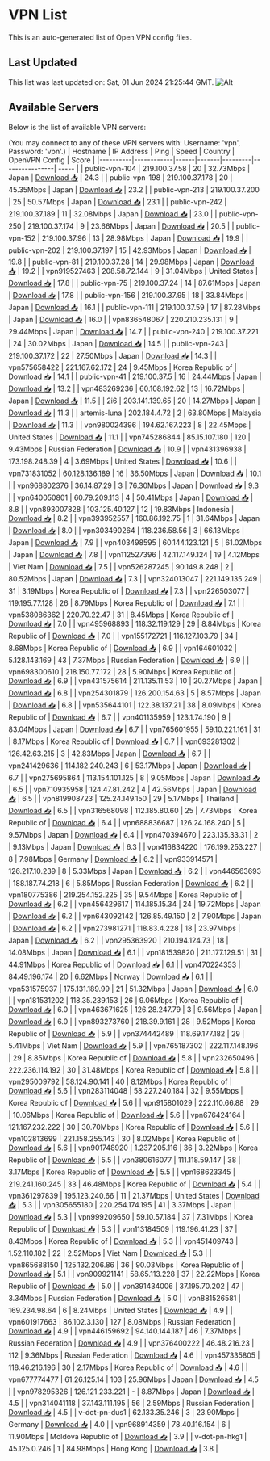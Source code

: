 # VPN List

This is an auto-generated list of Open VPN config files.

## Last Updated

This list was last updated on: Sat, 01 Jun 2024 21:25:44 GMT.
![Alt](https://repobeats.axiom.co/api/embed/186b98318ef1479477931607c1ad7d823f12451f.svg "Repobeats analytics image")

## Available Servers

Below is the list of available VPN servers:

(You may connect to any of these VPN servers with: Username: 'vpn', Password: 'vpn'.)
| Hostname | IP Address | Ping | Speed | Country | OpenVPN Config | Score |
|----------|------------|------|-------|---------|----------------| ----- |
| public-vpn-104 | 219.100.37.58 | 20 | 32.73Mbps | Japan | [Download 📥](./configs/server_0_JP.ovpn) | 24.3 |
| public-vpn-198 | 219.100.37.178 | 20 | 45.35Mbps | Japan | [Download 📥](./configs/server_1_JP.ovpn) | 23.2 |
| public-vpn-213 | 219.100.37.200 | 25 | 50.57Mbps | Japan | [Download 📥](./configs/server_2_JP.ovpn) | 23.1 |
| public-vpn-242 | 219.100.37.189 | 11 | 32.08Mbps | Japan | [Download 📥](./configs/server_3_JP.ovpn) | 23.0 |
| public-vpn-250 | 219.100.37.174 | 9 | 23.66Mbps | Japan | [Download 📥](./configs/server_4_JP.ovpn) | 20.5 |
| public-vpn-152 | 219.100.37.96 | 13 | 28.98Mbps | Japan | [Download 📥](./configs/server_5_JP.ovpn) | 19.9 |
| public-vpn-202 | 219.100.37.197 | 15 | 42.93Mbps | Japan | [Download 📥](./configs/server_6_JP.ovpn) | 19.8 |
| public-vpn-81 | 219.100.37.28 | 14 | 29.98Mbps | Japan | [Download 📥](./configs/server_7_JP.ovpn) | 19.2 |
| vpn919527463 | 208.58.72.144 | 9 | 31.04Mbps | United States | [Download 📥](./configs/server_8_US.ovpn) | 17.8 |
| public-vpn-75 | 219.100.37.24 | 14 | 87.61Mbps | Japan | [Download 📥](./configs/server_9_JP.ovpn) | 17.8 |
| public-vpn-156 | 219.100.37.95 | 18 | 33.84Mbps | Japan | [Download 📥](./configs/server_10_JP.ovpn) | 16.1 |
| public-vpn-111 | 219.100.37.59 | 17 | 87.28Mbps | Japan | [Download 📥](./configs/server_11_JP.ovpn) | 16.0 |
| vpn836548067 | 220.210.235.131 | 9 | 29.44Mbps | Japan | [Download 📥](./configs/server_12_JP.ovpn) | 14.7 |
| public-vpn-240 | 219.100.37.221 | 24 | 30.02Mbps | Japan | [Download 📥](./configs/server_13_JP.ovpn) | 14.5 |
| public-vpn-243 | 219.100.37.172 | 22 | 27.50Mbps | Japan | [Download 📥](./configs/server_14_JP.ovpn) | 14.3 |
| vpn575658422 | 221.167.62.172 | 24 | 9.45Mbps | Korea Republic of | [Download 📥](./configs/server_15_KR.ovpn) | 14.1 |
| public-vpn-41 | 219.100.37.5 | 16 | 24.44Mbps | Japan | [Download 📥](./configs/server_16_JP.ovpn) | 13.2 |
| vpn483269236 | 60.108.192.62 | 13 | 16.72Mbps | Japan | [Download 📥](./configs/server_17_JP.ovpn) | 11.5 |
| 2i6 | 203.141.139.65 | 20 | 14.27Mbps | Japan | [Download 📥](./configs/server_18_JP.ovpn) | 11.3 |
| artemis-luna | 202.184.4.72 | 2 | 63.80Mbps | Malaysia | [Download 📥](./configs/server_19_MY.ovpn) | 11.3 |
| vpn980024396 | 194.62.167.223 | 8 | 22.45Mbps | United States | [Download 📥](./configs/server_20_US.ovpn) | 11.1 |
| vpn745286844 | 85.15.107.180 | 120 | 9.43Mbps | Russian Federation | [Download 📥](./configs/server_21_RU.ovpn) | 10.9 |
| vpn431396938 | 173.198.248.39 | 4 | 3.69Mbps | United States | [Download 📥](./configs/server_22_US.ovpn) | 10.6 |
| vpn731831052 | 60.128.136.189 | 16 | 36.50Mbps | Japan | [Download 📥](./configs/server_23_JP.ovpn) | 10.1 |
| vpn968802376 | 36.14.87.29 | 3 | 76.30Mbps | Japan | [Download 📥](./configs/server_24_JP.ovpn) | 9.3 |
| vpn640050801 | 60.79.209.113 | 4 | 50.41Mbps | Japan | [Download 📥](./configs/server_25_JP.ovpn) | 8.8 |
| vpn893007828 | 103.125.40.127 | 12 | 19.83Mbps | Indonesia | [Download 📥](./configs/server_26_ID.ovpn) | 8.2 |
| vpn393952557 | 160.86.192.75 | 1 | 31.64Mbps | Japan | [Download 📥](./configs/server_27_JP.ovpn) | 8.0 |
| vpn303490264 | 118.236.58.56 | 3 | 66.13Mbps | Japan | [Download 📥](./configs/server_28_JP.ovpn) | 7.9 |
| vpn403498595 | 60.144.123.121 | 5 | 61.02Mbps | Japan | [Download 📥](./configs/server_29_JP.ovpn) | 7.8 |
| vpn112527396 | 42.117.149.124 | 19 | 4.12Mbps | Viet Nam | [Download 📥](./configs/server_30_VN.ovpn) | 7.5 |
| vpn526287245 | 90.149.8.248 | 2 | 80.52Mbps | Japan | [Download 📥](./configs/server_31_JP.ovpn) | 7.3 |
| vpn324013047 | 221.149.135.249 | 31 | 3.19Mbps | Korea Republic of | [Download 📥](./configs/server_32_KR.ovpn) | 7.3 |
| vpn226503077 | 119.195.77.128 | 26 | 8.79Mbps | Korea Republic of | [Download 📥](./configs/server_33_KR.ovpn) | 7.1 |
| vpn538086362 | 220.70.22.47 | 31 | 8.45Mbps | Korea Republic of | [Download 📥](./configs/server_34_KR.ovpn) | 7.0 |
| vpn495968893 | 118.32.119.129 | 29 | 8.84Mbps | Korea Republic of | [Download 📥](./configs/server_35_KR.ovpn) | 7.0 |
| vpn155172721 | 116.127.103.79 | 34 | 8.68Mbps | Korea Republic of | [Download 📥](./configs/server_36_KR.ovpn) | 6.9 |
| vpn164601032 | 5.128.143.169 | 43 | 7.37Mbps | Russian Federation | [Download 📥](./configs/server_37_RU.ovpn) | 6.9 |
| vpn698300610 | 218.150.77.172 | 28 | 5.90Mbps | Korea Republic of | [Download 📥](./configs/server_38_KR.ovpn) | 6.9 |
| vpn431575614 | 211.135.11.53 | 10 | 20.27Mbps | Japan | [Download 📥](./configs/server_39_JP.ovpn) | 6.8 |
| vpn254301879 | 126.200.154.63 | 5 | 8.57Mbps | Japan | [Download 📥](./configs/server_40_JP.ovpn) | 6.8 |
| vpn535644101 | 122.38.137.21 | 38 | 8.09Mbps | Korea Republic of | [Download 📥](./configs/server_41_KR.ovpn) | 6.7 |
| vpn401135959 | 123.1.74.190 | 9 | 83.04Mbps | Japan | [Download 📥](./configs/server_42_JP.ovpn) | 6.7 |
| vpn765601955 | 59.10.221.161 | 31 | 8.17Mbps | Korea Republic of | [Download 📥](./configs/server_43_KR.ovpn) | 6.7 |
| vpn693281302 | 126.42.63.215 | 3 | 42.83Mbps | Japan | [Download 📥](./configs/server_44_JP.ovpn) | 6.7 |
| vpn241429636 | 114.182.240.243 | 6 | 53.17Mbps | Japan | [Download 📥](./configs/server_45_JP.ovpn) | 6.7 |
| vpn275695864 | 113.154.101.125 | 8 | 9.05Mbps | Japan | [Download 📥](./configs/server_46_JP.ovpn) | 6.5 |
| vpn710935958 | 124.47.81.242 | 4 | 42.56Mbps | Japan | [Download 📥](./configs/server_47_JP.ovpn) | 6.5 |
| vpn819908723 | 125.24.149.150 | 29 | 5.17Mbps | Thailand | [Download 📥](./configs/server_48_TH.ovpn) | 6.5 |
| vpn316568098 | 112.185.80.60 | 25 | 7.73Mbps | Korea Republic of | [Download 📥](./configs/server_49_KR.ovpn) | 6.4 |
| vpn688836687 | 126.24.168.240 | 5 | 9.57Mbps | Japan | [Download 📥](./configs/server_50_JP.ovpn) | 6.4 |
| vpn470394670 | 223.135.33.31 | 2 | 9.13Mbps | Japan | [Download 📥](./configs/server_51_JP.ovpn) | 6.3 |
| vpn416834220 | 176.199.253.227 | 8 | 7.98Mbps | Germany | [Download 📥](./configs/server_52_DE.ovpn) | 6.2 |
| vpn933914571 | 126.217.10.239 | 8 | 5.33Mbps | Japan | [Download 📥](./configs/server_53_JP.ovpn) | 6.2 |
| vpn446563693 | 188.187.74.218 | 6 | 5.85Mbps | Russian Federation | [Download 📥](./configs/server_54_RU.ovpn) | 6.2 |
| vpn180775386 | 219.254.152.225 | 35 | 9.54Mbps | Korea Republic of | [Download 📥](./configs/server_55_KR.ovpn) | 6.2 |
| vpn456429617 | 114.185.15.34 | 24 | 19.72Mbps | Japan | [Download 📥](./configs/server_56_JP.ovpn) | 6.2 |
| vpn643092142 | 126.85.49.150 | 2 | 7.90Mbps | Japan | [Download 📥](./configs/server_57_JP.ovpn) | 6.2 |
| vpn273981271 | 118.83.4.228 | 18 | 23.97Mbps | Japan | [Download 📥](./configs/server_58_JP.ovpn) | 6.2 |
| vpn295363920 | 210.194.124.73 | 18 | 14.08Mbps | Japan | [Download 📥](./configs/server_59_JP.ovpn) | 6.1 |
| vpn181539820 | 211.177.129.51 | 31 | 44.91Mbps | Korea Republic of | [Download 📥](./configs/server_60_KR.ovpn) | 6.1 |
| vpn470224353 | 84.49.196.174 | 20 | 6.62Mbps | Norway | [Download 📥](./configs/server_61_NO.ovpn) | 6.1 |
| vpn531575937 | 175.131.189.99 | 21 | 51.32Mbps | Japan | [Download 📥](./configs/server_62_JP.ovpn) | 6.0 |
| vpn181531202 | 118.35.239.153 | 26 | 9.06Mbps | Korea Republic of | [Download 📥](./configs/server_63_KR.ovpn) | 6.0 |
| vpn463671625 | 126.28.247.79 | 3 | 9.56Mbps | Japan | [Download 📥](./configs/server_64_JP.ovpn) | 6.0 |
| vpn893273760 | 218.39.9.161 | 28 | 9.52Mbps | Korea Republic of | [Download 📥](./configs/server_65_KR.ovpn) | 5.9 |
| vpn374442489 | 118.69.177.182 | 29 | 5.41Mbps | Viet Nam | [Download 📥](./configs/server_66_VN.ovpn) | 5.9 |
| vpn765187302 | 222.117.148.196 | 29 | 8.85Mbps | Korea Republic of | [Download 📥](./configs/server_67_KR.ovpn) | 5.8 |
| vpn232650496 | 222.236.114.192 | 30 | 31.48Mbps | Korea Republic of | [Download 📥](./configs/server_68_KR.ovpn) | 5.8 |
| vpn295009792 | 58.124.90.141 | 40 | 8.12Mbps | Korea Republic of | [Download 📥](./configs/server_69_KR.ovpn) | 5.6 |
| vpn283114048 | 58.227.240.184 | 32 | 9.55Mbps | Korea Republic of | [Download 📥](./configs/server_70_KR.ovpn) | 5.6 |
| vpn915801029 | 222.110.66.88 | 29 | 10.06Mbps | Korea Republic of | [Download 📥](./configs/server_71_KR.ovpn) | 5.6 |
| vpn676424164 | 121.167.232.222 | 30 | 30.70Mbps | Korea Republic of | [Download 📥](./configs/server_72_KR.ovpn) | 5.6 |
| vpn102813699 | 221.158.255.143 | 30 | 8.02Mbps | Korea Republic of | [Download 📥](./configs/server_73_KR.ovpn) | 5.6 |
| vpn901748920 | 1.237.205.116 | 36 | 3.22Mbps | Korea Republic of | [Download 📥](./configs/server_74_KR.ovpn) | 5.5 |
| vpn380616077 | 111.118.59.147 | 38 | 3.17Mbps | Korea Republic of | [Download 📥](./configs/server_75_KR.ovpn) | 5.5 |
| vpn168623345 | 219.241.160.245 | 33 | 46.48Mbps | Korea Republic of | [Download 📥](./configs/server_76_KR.ovpn) | 5.4 |
| vpn361297839 | 195.123.240.66 | 11 | 21.37Mbps | United States | [Download 📥](./configs/server_77_US.ovpn) | 5.3 |
| vpn305655180 | 220.254.174.195 | 41 | 3.37Mbps | Japan | [Download 📥](./configs/server_78_JP.ovpn) | 5.3 |
| vpn999209650 | 59.10.57.184 | 37 | 7.31Mbps | Korea Republic of | [Download 📥](./configs/server_79_KR.ovpn) | 5.3 |
| vpn113184509 | 119.196.41.23 | 37 | 8.43Mbps | Korea Republic of | [Download 📥](./configs/server_80_KR.ovpn) | 5.3 |
| vpn451409743 | 1.52.110.182 | 22 | 2.52Mbps | Viet Nam | [Download 📥](./configs/server_81_VN.ovpn) | 5.3 |
| vpn865688150 | 125.132.206.86 | 36 | 90.03Mbps | Korea Republic of | [Download 📥](./configs/server_82_KR.ovpn) | 5.1 |
| vpn909921141 | 58.65.113.228 | 37 | 22.22Mbps | Korea Republic of | [Download 📥](./configs/server_83_KR.ovpn) | 5.0 |
| vpn391434006 | 37.195.70.202 | 47 | 3.34Mbps | Russian Federation | [Download 📥](./configs/server_84_RU.ovpn) | 5.0 |
| vpn881526581 | 169.234.98.64 | 6 | 8.24Mbps | United States | [Download 📥](./configs/server_85_US.ovpn) | 4.9 |
| vpn601917663 | 86.102.3.130 | 127 | 8.08Mbps | Russian Federation | [Download 📥](./configs/server_86_RU.ovpn) | 4.9 |
| vpn446159692 | 94.140.144.187 | 46 | 7.37Mbps | Russian Federation | [Download 📥](./configs/server_87_RU.ovpn) | 4.9 |
| vpn376400222 | 46.48.216.23 | 112 | 9.36Mbps | Russian Federation | [Download 📥](./configs/server_88_RU.ovpn) | 4.6 |
| vpn457335805 | 118.46.216.196 | 30 | 2.17Mbps | Korea Republic of | [Download 📥](./configs/server_89_KR.ovpn) | 4.6 |
| vpn677774477 | 61.26.125.14 | 103 | 25.96Mbps | Japan | [Download 📥](./configs/server_90_JP.ovpn) | 4.5 |
| vpn978295326 | 126.121.233.221 | - | 8.87Mbps | Japan | [Download 📥](./configs/server_91_JP.ovpn) | 4.5 |
| vpn314041118 | 37.143.111.195 | 56 | 2.59Mbps | Russian Federation | [Download 📥](./configs/server_92_RU.ovpn) | 4.5 |
| v-dot-pn-dus1 | 62.133.35.246 | 3 | 23.90Mbps | Germany | [Download 📥](./configs/server_93_DE.ovpn) | 4.0 |
| vpn968914359 | 78.40.116.154 | 6 | 11.90Mbps | Moldova Republic of | [Download 📥](./configs/server_94_MD.ovpn) | 3.9 |
| v-dot-pn-hkg1 | 45.125.0.246 | 1 | 84.98Mbps | Hong Kong | [Download 📥](./configs/server_95_HK.ovpn) | 3.8 |
